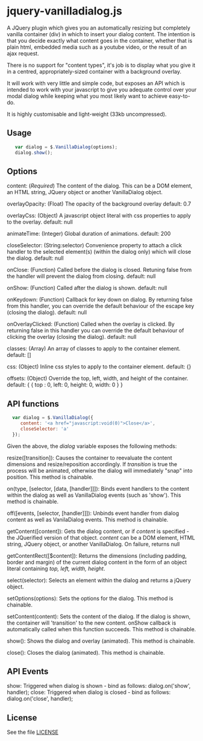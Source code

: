 # jquery-vanilladialog.js

A JQuery plugin which gives you an automatically resizing but completely vanilla
container (div) in which to insert your dialog content. The intention is that you decide
exactly what content goes in the container, whether that is plain html, embedded media
such as a youtube video, or the result of an ajax request. 

There is no support for "content types", it's job is to display what you give it in a
centred, appropriately-sized container with a background overlay.

It will work with very little and simple code, but exposes an API which is intended to 
work with your javascript to give you adequate control over your modal dialog while keeping
what you most likely want to achieve easy-to-do.

It is highly customisable and light-weight (33kb uncompressed).

## Usage
```javascript
   var dialog = $.VanillaDialog(options);
   dialog.show();
```
## Options

content: (*Required*)
  The content of the dialog. This can be a DOM element, an HTML string,
  JQuery object or another VanillaDialog object.

overlayOpacity: (Float)
  The opacity of the background overlay
  default: 0.7

overlayCss: (Object)
  A javascript object literal with css properties to apply to the overlay.
  default: null

animateTime: (Integer)
  Global duration of animations.
  default: 200

closeSelector: (String:selector)
  Convenience property to attach a click handler to the selected element(s)
  (within the dialog only) which will close the dialog.
  default: null

onClose: (Function)
  Called before the dialog is closed. Retuning false from the handler will prevent 
  the dialog from closing.
  default: null

onShow: (Function)
  Called after the dialog is shown.
  default: null

onKeydown: (Function)
  Callback for key down on dialog. By returning false from this handler, you can override
  the default behaviour of the escape key (closing the dialog).
  default: null

onOverlayClicked: (Function)
  Called when the overlay is clicked. By returning false in this handler you can 
  override the default behaviour of clicking the overlay (closing the dialog).
  default: null

classes: (Array)
  An array of classes to apply to the container element.
  default: []

css: (Object)
  Inline css styles to apply to the container element.
  default: {}

offsets: (Object)
  Override the top, left, width, and height of the container.
  default: { { top : 0, left: 0, height: 0, width: 0 } }

## API functions

```javascript
  var dialog = $.VanillaDialog({
     content: '<a href="javascript:void(0)">Close</a>',
     closeSelector: 'a'
  });
```

Given the above, the *dialog* variable exposes the following methods:

resize([transition]):
  Causes the container to reevaluate the content dimensions and resize/reposition accordingly.
  If *transition* is true the process will be animated, otherwise the dialog will immediately "snap"
  into position. 
  This method is chainable.

on(type, [selector, [data, [handler]]]): 
  Binds event handlers to the content within the dialog as well as 
  VanillaDialog events (such as 'show').
  This method is chainable.
  
off([events, [selector, [handler]]]):
 Unbinds event handler from dialog content as well as VanilaDialog events.
 This method is chainable.

getContent([content]):
  Gets the dialog content, or if *content* is specified - the JQuerified version of that object.
  *content* can be a DOM element, HTML string, JQuery object, or another VanillaDialog.
  On failure, returns null

getContentRect([$content]):
  Returns the dimensions (including padding, border and margin) of the current dialog content in the
  form of an object literal containing *top, left, width, height*.

select(selector):
  Selects an element within the dialog and returns a jQuery object.

setOptions(options):
  Sets the options for the dialog.
  This method is chainable.

setContent(content):
  Sets the content of the dialog. If the dialog is shown, the container will 'transition' to
  the new content. onShow callback is automatically called when this function succeeds.
  This method is chainable.

show():
  Shows the dialog and overlay (animated).
  This method is chainable.

close():
  Closes the dialog (animated).
  This method is chainable.

## API Events

show: 
  Triggered when dialog is shown - bind as follows: dialog.on('show', handler);
close:
  Triggered when dialog is closed - bind as follows: dialog.on('close', handler);


## License

See the file [LICENSE](https://github.com/sdbondi/JQuery-VanillaDialog/blob/master/LICENSE.txt)
